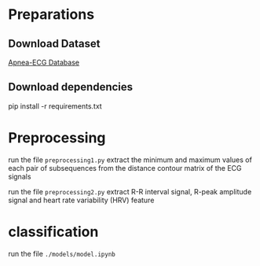 # Preparations
## Download Dataset
[Apnea-ECG Database](https://physionet.org/content/apnea-ecg/1.0.0/)
## Download dependencies
pip install -r requirements.txt

# Preprocessing
run the file `preprocessing1.py`   extract the minimum and maximum values of each pair of subsequences from the distance contour matrix of the ECG signals  

run the file `preprocessing2.py`   extract R-R interval signal, R-peak amplitude signal and heart rate variability (HRV) feature 

#  classification
run the file `./models/model.ipynb`  

